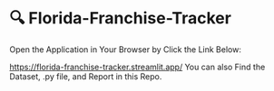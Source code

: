 # 🔍 Florida-Franchise-Tracker
Open the Application in Your Browser by Click the Link Below:

https://florida-franchise-tracker.streamlit.app/
You can also Find the Dataset, .py file, and Report in this Repo.
